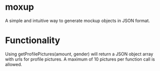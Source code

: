 # moxup
A simple and intuitive way to generate mockup objects in JSON format.

<h1>Functionality</h1>

Using getProfilePictures(amount, gender) will return a JSON object array with urls for profile pictures. 
A maximum of 10 pictures per function call is allowed. 

